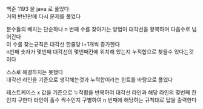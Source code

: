 백준 1193 을 java 로 풀었다 <br>
거의 반년만에 다시 문제를 풀었다 <br>


분수들의 배치는 단순하나 n 번째 수를 찾아가는 방법이 대각선을 왕복하며 다음수로 넘어간다<br>
이 수를 찾는규칙은 대각선 한줄당 i+1개씩 증가한다<br>
n번째 숫자가 몇번째 대각선의 몇번째칸에 위치해 있는지 누적합으로 찾을수 있다는것이다<br>

스스로 해결하지는 못했다<br>
대각선 라인을 기준으로 생각해는것과 누적합이라는 힌트를 바탕으로 풀었다<br>

테스트케이스 x 값을 기즌으로
누적합을 반복하여 대각선 라인과 해당 라인의 몇번째 칸인지 구한다
라인이 홀수 짝수인지 구별하여 n 번째에 해당하는 규칙대로 답을 출력한다